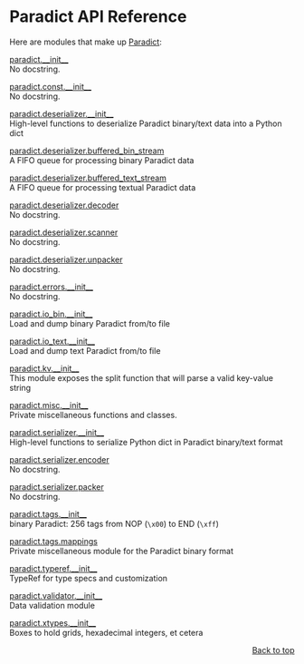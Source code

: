 # Paradict API Reference
Here are modules that make up [Paradict](/README.md):

[paradict.\_\_init\_\_](/docs/api/modules/paradict/__init__/README.md)
<br>
No docstring.

[paradict.const.\_\_init\_\_](/docs/api/modules/paradict/const/__init__/README.md)
<br>
No docstring.

[paradict.deserializer.\_\_init\_\_](/docs/api/modules/paradict/deserializer/__init__/README.md)
<br>
High-level functions to deserialize Paradict binary/text data into a Python dict

[paradict.deserializer.buffered\_bin\_stream](/docs/api/modules/paradict/deserializer/buffered_bin_stream/README.md)
<br>
A FIFO queue for processing binary Paradict data

[paradict.deserializer.buffered\_text\_stream](/docs/api/modules/paradict/deserializer/buffered_text_stream/README.md)
<br>
A FIFO queue for processing textual Paradict data

[paradict.deserializer.decoder](/docs/api/modules/paradict/deserializer/decoder/README.md)
<br>
No docstring.

[paradict.deserializer.scanner](/docs/api/modules/paradict/deserializer/scanner/README.md)
<br>
No docstring.

[paradict.deserializer.unpacker](/docs/api/modules/paradict/deserializer/unpacker/README.md)
<br>
No docstring.

[paradict.errors.\_\_init\_\_](/docs/api/modules/paradict/errors/__init__/README.md)
<br>
No docstring.

[paradict.io\_bin.\_\_init\_\_](/docs/api/modules/paradict/io_bin/__init__/README.md)
<br>
Load and dump binary Paradict from/to file

[paradict.io\_text.\_\_init\_\_](/docs/api/modules/paradict/io_text/__init__/README.md)
<br>
Load and dump text Paradict from/to file

[paradict.kv.\_\_init\_\_](/docs/api/modules/paradict/kv/__init__/README.md)
<br>
This module exposes the split function that will parse a valid key-value string

[paradict.misc.\_\_init\_\_](/docs/api/modules/paradict/misc/__init__/README.md)
<br>
Private miscellaneous functions and classes.

[paradict.serializer.\_\_init\_\_](/docs/api/modules/paradict/serializer/__init__/README.md)
<br>
High-level functions to serialize Python dict in Paradict binary/text format

[paradict.serializer.encoder](/docs/api/modules/paradict/serializer/encoder/README.md)
<br>
No docstring.

[paradict.serializer.packer](/docs/api/modules/paradict/serializer/packer/README.md)
<br>
No docstring.

[paradict.tags.\_\_init\_\_](/docs/api/modules/paradict/tags/__init__/README.md)
<br>
binary Paradict: 256 tags from NOP (`\x00`) to END (`\xff`)

[paradict.tags.mappings](/docs/api/modules/paradict/tags/mappings/README.md)
<br>
Private miscellaneous module for the Paradict binary format

[paradict.typeref.\_\_init\_\_](/docs/api/modules/paradict/typeref/__init__/README.md)
<br>
TypeRef for type specs and customization

[paradict.validator.\_\_init\_\_](/docs/api/modules/paradict/validator/__init__/README.md)
<br>
Data validation module

[paradict.xtypes.\_\_init\_\_](/docs/api/modules/paradict/xtypes/__init__/README.md)
<br>
Boxes to hold grids, hexadecimal integers, et cetera

<p align="right"><a href="#paradict-api-reference">Back to top</a></p>
